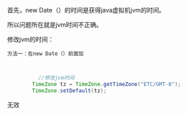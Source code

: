 首先，new Date（）的时间是获得java虚拟机jvm的时间。

所以问题所在就是jvm时间不正确。

修改jvm的时间：

 	方法一：在new Date（）前面加

```java


          //修改jvm时间
        TimeZone tz = TimeZone.getTimeZone("ETC/GMT-8");    
        TimeZone.setDefault(tz);
```
无效